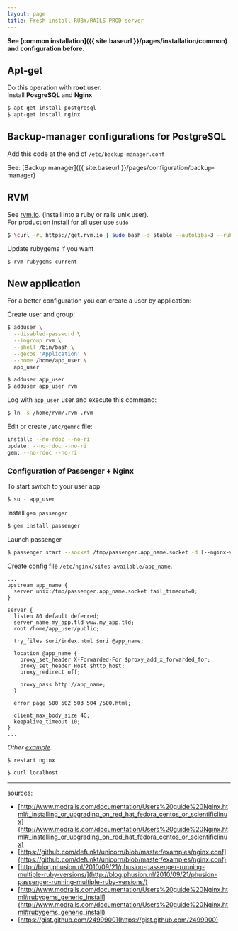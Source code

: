 ```yaml
---
layout: page
title: Fresh install RUBY/RAILS PROD server
---
```


__See [common installation]({{ site.baseurl }}/pages/installation/common) and configuration before.__  

## Apt-get

Do this operation with **root** user.  
Install **PosgreSQL** and **Nginx**

```bash
$ apt-get install postgresql
$ apt-get install nginx
```

## Backup-manager configurations for PostgreSQL

Add this code at the end of `/etc/backup-manager.conf`

See: [Backup manager]({{ site.baseurl }}/pages/configuration/backup-manager)

## RVM

See [rvm.io](http://rvm.io). (install into a ruby or rails unix user).  
For production install for all user use `sudo`  

```bash
$ \curl -#L https://get.rvm.io | sudo bash -s stable --autolibs=3 --ruby
```

Update rubygems if you want

```bash
$ rvm rubygems current
```



## New application

For a better configuration you can create a user by application:

Create user and group:

```bash
$ adduser \
  --disabled-password \
  --ingroup rvm \
  --shell /bin/bash \
  --gecos 'Application' \
  --home /home/app_user \
  app_user
```

```bash
$ adduser app_user
$ adduser app_user rvm
```

Log with `app_user` user and execute this command:

```bash
$ ln -s /home/rvm/.rvm .rvm
```

Edit or create `/etc/gemrc` file:

```bash
install: --no-rdoc --no-ri
update: --no-rdoc --no-ri
gem: --no-rdoc --no-ri
```



### Configuration of Passenger + Nginx

To start switch to your user app

```bash
$ su - app_user
```

Install `gem passenger`

```bash
$ gem install passenger
```

Launch passenger

```bash
$ passenger start --socket /tmp/passenger.app_name.socket -d [--nginx-version x.x.x]
```

Create config file `/etc/nginx/sites-available/app_name`.

```nginx
...
upstream app_name {
  server unix:/tmp/passenger.app_name.socket fail_timeout=0;
}

server {
  listen 80 default deferred;
  server_name my_app.tld www.my_app.tld;
  root /home/app_user/public;

  try_files $uri/index.html $uri @app_name;

  location @app_name {
    proxy_set_header X-Forwarded-For $proxy_add_x_forwarded_for;
    proxy_set_header Host $http_host;
    proxy_redirect off;

    proxy_pass http://app_name;
  }

  error_page 500 502 503 504 /500.html;

  client_max_body_size 4G;
  keepalive_timeout 10;
}
...
```
_Other [example](https://github.com/defunkt/unicorn/blob/master/examples/nginx.conf)._

```bash
$ restart nginx

$ curl localhost
```

-------------------------------
sources:

- [http://www.modrails.com/documentation/Users%20guide%20Nginx.html#_installing_or_upgrading_on_red_hat_fedora_centos_or_scientificlinux](http://www.modrails.com/documentation/Users%20guide%20Nginx.html#_installing_or_upgrading_on_red_hat_fedora_centos_or_scientificlinux)
- [https://github.com/defunkt/unicorn/blob/master/examples/nginx.conf](https://github.com/defunkt/unicorn/blob/master/examples/nginx.conf)
- [http://blog.phusion.nl/2010/09/21/phusion-passenger-running-multiple-ruby-versions/](http://blog.phusion.nl/2010/09/21/phusion-passenger-running-multiple-ruby-versions/)
- [http://www.modrails.com/documentation/Users%20guide%20Nginx.html#rubygems_generic_install](http://www.modrails.com/documentation/Users%20guide%20Nginx.html#rubygems_generic_install)
- [https://gist.github.com/2499900](https://gist.github.com/2499900)
